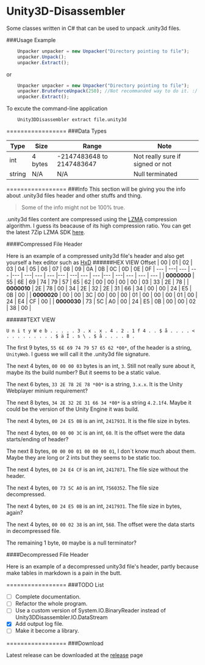 Unity3D-Disassembler
=================

Some classes written in C# that can be used to unpack .unity3d files.

###Usage Example
```javascript
    Unpacker unpacker = new Unpacker("Directory pointing to file");
    unpacker.Unpack();
    unpacker.Extract();
```
or
```javascript
    Unpacker unpacker = new Unpacker("Directory pointing to file");
    unpacker.BruteForceUnpack(250); //Not recommanded way to do it. :/
    unpacker.Extract();
```

To excute the command-line application

```
    Unity3DDisassembler extract file.unity3d
```
=================
###Data Types

Type | Size | Range | Note |
--- | ---| --- | --- |
int | 4 bytes | -2147483648 to 2147483647 | Not really sure if signed or not |
string | N/A | N/A | Null terminated |

=================
###Info
This section will be giving you the info about .unity3d files header and other stuffs and thing.
>Some of the info might not be 100% true.

.unity3d files content are compressed using the  [LZMA](http://en.wikipedia.org/wiki/Lempel%E2%80%93Ziv%E2%80%93Markov_chain_algorithm) compression algorithm. I guess its beacause of its high compression ratio. You can get the latest 7Zip LZMA SDK [here](http://www.7-zip.org/sdk.html).

####Compressed File Header

Here is an example of a compressed unity3d file's header and also get yourself a hex editor such as [HxD](http://mh-nexus.de/en/downloads.php?product=HxD)
######HEX VIEW
Offset | 00 | 01 | 02 | 03 | 04 | 05 | 06 | 07 | 08 | 09 | 0A | 0B | 0C | 0D | 0E | 0F |
--- | ---| --- | --- |--- | ---| --- | --- |--- | ---| --- | --- |--- | ---| --- | --- | --- |
| **0000000** | 55 | 6E | 69 | 74 | 79 | 57 | 65 | 62 | 00 | 00 | 00 | 00 | 03 | 33 | 2E | 78 |
| **0000010** | 2E | 78 | 00 | 34 | 2E | 32 | 2E | 31 | 66 | 34 | 00 | 00 | 24 | E5 | 0B | 00 |
| **0000020** | 00 | 00 | 3C | 00 | 00 | 00 | 01 | 00 | 00 | 00 | 01 | 00 | 24 | E4 | CF | 00 |
| **0000030** | 73 | 5C | A0 | 00 | 24 | E5 | 0B | 00 | 00 | 02 | 38 | 00 |

######TEXT VIEW
```
U n i t y W e b . . . . . 3 . x . x . 4 . 2 . 1 f 4 . . $ å . . . . < . . . . . . . . . $ ä Ï . s \ . $ å . . . . 8 .
```

The first 9 bytes, `55 6E 69 74 79 57 65 62 *00*`, of the header is a string, `UnityWeb`. I guess we will call it the .unity3d file signature. 

The next 4 bytes, `00 00 00 03` bytes is an int, `3`. Still  not really sure about it, maybe its the build number? But it seems to be a static value.

The next 6 bytes, `33 2E 78 2E 78 *00*` is a string, `3.x.x`. It is the Unity Webplayer minium requirement?

The next 8 bytes, `34 2E 32 2E 31 66 34 *00*` is a string `4.2.1f4`. Maybe it could be the version of the Unity Engine it was build.

The next 4 bytes, `00 24 E5 0B` is an int, `2417931`.  It is the file size in bytes.

The next 4 bytes, `00 00 00 3C` is an int, `60`. It is the offset were the data starts/ending of header?

The next 8 bytes, `00 00 00 01 00 00 00 01`, I don`t know much about them. Maybe they are long or 2 ints but they seems to be static too.

The next 4 bytes, `00 24 E4 CF` is an int, `2417871`. The file size without the header.

The next 4 bytes, `00 73 5C A0` is an int, `7560352`. The file size decompressed.

The next 4 bytes, `00 24 E5 0B` is an int, `2417931`. The file size in bytes, again?

The next 4 bytes, `00 00 02 38` is an int, `568`. The offset were the data starts in decompressed file.

The remaining 1 byte, `00` maybe is a null terminator?

####Decompressed File Header

Here is an example of a decompressed unity3d file's header, partly because make tables in markdown is a pain in the butt.


=================
###TODO List
- [ ] Complete documentation.
- [ ] Refactor the whole program.
- [ ] Use a custom version of System.IO.BinaryReader instead of Unity3DDisassembler.IO.DataStream
- [x] Add output log file.
- [ ] Make it become a library.

=================
###Download

Latest release can be downloaded at the [release](https://github.com/FICTURE7/Unity3D-Disassembler/releases) page
